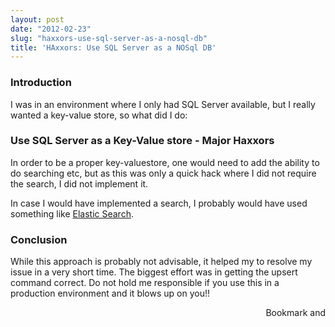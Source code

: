 ```yaml
---
layout: post
date: "2012-02-23"
slug: "haxxors-use-sql-server-as-a-nosql-db"
title: 'HAxxors: Use SQL Server as a NOSql DB'
---
```


<h3>Introduction</h3>
<p>I was in an environment where I only had SQL Server available, but I really wanted a key-value store, so what did I do:</p>
<h3>Use SQL Server as a Key-Value store - Major Haxxors</h3>
<p>In order to be a proper key-valuestore, one would need to add the ability to do searching etc, but as this was only a quick hack where I did not require the search, I did not implement it.</p>
<p>In case I would have implemented a search, I probably would have used something like <a href="https://github.com/elasticsearch/elasticsearch" target="_blank">Elastic Search</a>.</p>
<p></p>
<p>
<script src="https://gist.github.com/1892554.js?file=KeyValueStore.cs"></script>
</p>
<h3>Conclusion</h3>
<p>While this approach is probably not advisable, it helped my to resolve my issue in a very short time. The biggest effort was in getting the upsert command correct. Do not hold me responsible if you use this in a production environment and it blows up on you!!</p><div style="text-align:right"><a class="addthis_button" href="https://www.addthis.com/bookmark.php?v=250&amp;pub=xa-4aec37702e3161d4"><img src="https://s7.addthis.com/static/btn/v2/lg-share-en.gif" width="125" height="16" alt="Bookmark and Share" style="border:0"/></a><script type="text/javascript" src="https://s7.addthis.com/js/250/addthis_widget.js#pub=xa-4aec37702e3161d4"></script></div>
